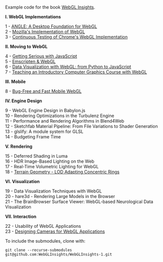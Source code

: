 Example code for the book [WebGL Insights](http://www.webglinsights.com).

**I. WebGL Implementations**

1 - [ANGLE: A Desktop Foundation for WebGL](01-ANGLE-A-Desktop-Foundation-for-WebGL)<br />
2 - [Mozilla's Implementation of WebGL](02-Mozillas-Implementation-of-WebGL)<br />
3 - [Continuous Testing of Chrome's WebGL Implementation](03-Continuous-Testing-of-Chromes-WebGL-Implementation)

**II. Moving to WebGL**

4 - [Getting Serious with JavaScript](04-Getting-Serious-with-JavaScript)<br />
5 - [Emscripten & WebGL](05-Emscripten-WebGL)<br />
6 - [Data Visualization with WebGL: from Python to JavaScript](https://github.com/vispy/webgl-insights)<br />
7 - [Teaching an Introductory Computer Graphics Course with WebGL](https://github.com/esangel/WebGL)

**III. Mobile**

8 - [Bug-Free and Fast Mobile WebGL](08-Bug-Free-and-Fast-Mobile-WebGL)

**IV. Engine Design**

9 - WebGL Engine Design in Babylon.js<br />
10 - Rendering Optimizations in the Turbulenz Engine<br />
11 - Performance and Rendering Algorithms in Blend4Web<br />
12 - Sketchfab Material Pipeline: From File Variations to Shader Generation<br />
13 - glslify: A module system for GLSL<br />
14 - Budgeting Frame Time

**V. Rendering**

15 - Deferred Shading in Luma<br />
16 - HDR Image-Based Lighting on the Web<br />
17 - Real-Time Volumetric Lighting for WebGL<br />
18 - [Terrain Geometry - LOD Adapting Concentric Rings](https://github.com/pyalot/webgl-lacr)

**VI. Visualization**

19 - Data Visualization Techniques with WebGL<br />
20 - hare3d - Rendering Large Models in the Browser<br />
21 - The BrainBrowser Surface Viewer: WebGL-based Neurological Data Visualization

**VII. Interaction**

22 - Usability of WebGL Applications<br />
23 - [Designing Cameras for WebGL Applications](23-Designing-Cameras-for-WebGL-Applications)

To include the submodules, clone with:
```
git clone --recurse-submodules git@github.com:WebGLInsights/WebGLInsights-1.git
```
